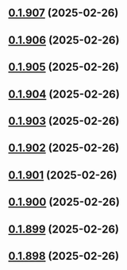## [0.1.907](https://github.com/binary-braids/terraform-oracle/compare/v0.1.906...v0.1.907) (2025-02-26)



## [0.1.906](https://github.com/binary-braids/terraform-oracle/compare/v0.1.905...v0.1.906) (2025-02-26)



## [0.1.905](https://github.com/binary-braids/terraform-oracle/compare/v0.1.904...v0.1.905) (2025-02-26)



## [0.1.904](https://github.com/binary-braids/terraform-oracle/compare/v0.1.903...v0.1.904) (2025-02-26)



## [0.1.903](https://github.com/binary-braids/terraform-oracle/compare/v0.1.902...v0.1.903) (2025-02-26)



## [0.1.902](https://github.com/binary-braids/terraform-oracle/compare/v0.1.901...v0.1.902) (2025-02-26)



## [0.1.901](https://github.com/binary-braids/terraform-oracle/compare/v0.1.900...v0.1.901) (2025-02-26)



## [0.1.900](https://github.com/binary-braids/terraform-oracle/compare/v0.1.899...v0.1.900) (2025-02-26)



## [0.1.899](https://github.com/binary-braids/terraform-oracle/compare/v0.1.898...v0.1.899) (2025-02-26)



## [0.1.898](https://github.com/binary-braids/terraform-oracle/compare/v0.1.897...v0.1.898) (2025-02-26)



